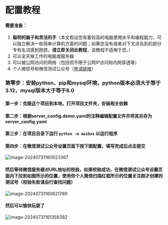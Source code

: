 # 配置教程

#### 需要准备：

1. **聪明的脑子和灵活的手**（本文假设您有着较高的电脑使用水平和编程能力，可以独立解决一些简单计算机方面的问题；如果您没有或者对下文涉及到的部分专有名词感到困惑，**请立即关闭此教程**，该教程不适用于您。）
2. 可以全天候工作的电脑或服务器
3. 可以被公网访问的网络（包括但不限于公网IP访问和内网穿透等）
4. 个人微信号和微信测试公众号（[申请链接](https://mp.weixin.qq.com/debug/cgi-bin/sandbox?t=sandbox/login)）



### 第零步：安装python、pip和mysql环境，python版本必须大于等于3.12，mysql版本大于等于8.0

#### 第一步：克隆这个项目到本地，打开项目文件夹，安装相关依赖

#### 第二步：根据server_config.demo.yaml的注释编辑配置文件并将其另存为server_config.yaml

#### 第三步：在项目目录下运行 `python -m maibox` 以运行程序

#### 第四步：在微信测试公众号设置页面下按下图配置，填写完成后点击提交

![image-20240731160023367](C:\Users\Error063\PycharmProjects\maibox_opensource\assets\image-20240731160023367.png)

#### 然后等待微信服务器对URL地址的校验，如果校验成功，在微信测试公众号设置页面内下拉到如图所示的位置，使用你个人微信扫描红框所示的位置关注刚才创建的测试号（校验失败请自行查找问题）

![image-20240731160621789](C:\Users\Error063\PycharmProjects\maibox_opensource\assets\image-20240731160621789.png)

#### 然后可以愉快玩耍了

![image-20240731161356382](C:\Users\Error063\PycharmProjects\maibox_opensource\assets\image-20240731161356382.png)